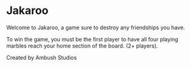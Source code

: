 # Jakaroo

Welcome to Jakaroo, a game sure to destroy any friendships you have.

To win the game, you must be the first player to have all four playing marbles reach your home section of the board. (2+ players).

Created by Ambush Studios
